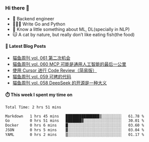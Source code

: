 ### Hi there 👋

- 🔧 Backend engineer
- 👨🏻‍💻 Write Go and Python
- 🔭 Know a little something about ML, DL(specially in NLP)
- 🐱 A cat by nature, but really don’t like eating fish(the food)

#### 📖 Latest Blog Posts
<!-- BLOG-POST-LIST:START -->
- [猫鱼周刊 vol. 061 第二次机会](https://ameow.xyz/archives/weekly-061)
- [猫鱼周刊 vol. 060 MCP 可能是通用人工智能的最后一公里](https://ameow.xyz/archives/weekly-060)
- [使用 Cursor 进行 Code Review（简易版）](https://ameow.xyz/archives/simple-code-review-with-cursor)
- [猫鱼周刊 vol. 059 可拷的代码](https://ameow.xyz/archives/weekly-059)
- [猫鱼周刊 vol. 058 DeepSeek 的开源是一种大义](https://ameow.xyz/archives/weekly-058)
<!-- BLOG-POST-LIST:END -->

#### ⏱️ This week I spent my time on
<!--START_SECTION:waka-->

```txt
Total Time: 2 hrs 51 mins

Markdown   1 hrs 45 mins   ███████████████▒░░░░░░░░░   61.78 %
Go         0 hrs 51 mins   ███████▓░░░░░░░░░░░░░░░░░   30.01 %
Docker     0 hrs 6 mins    █░░░░░░░░░░░░░░░░░░░░░░░░   03.60 %
JSON       0 hrs 5 mins    ▓░░░░░░░░░░░░░░░░░░░░░░░░   03.04 %
YAML       0 hrs 2 mins    ▒░░░░░░░░░░░░░░░░░░░░░░░░   01.17 %
```

<!--END_SECTION:waka-->

<!--
**LeslieLeung/LeslieLeung** is a ✨ _special_ ✨ repository because its `README.md` (this file) appears on your GitHub profile.

Here are some ideas to get you started:

- 🔭 I’m currently working on ...
- 🌱 I’m currently learning ...
- 👯 I’m looking to collaborate on ...
- 🤔 I’m looking for help with ...
- 💬 Ask me about ...
- 📫 How to reach me: ...
- 😄 Pronouns: ...
- ⚡ Fun fact: ...
-->
